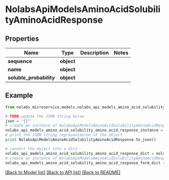# NolabsApiModelsAminoAcidSolubilityAminoAcidResponse


## Properties

Name | Type | Description | Notes
------------ | ------------- | ------------- | -------------
**sequence** | **object** |  | 
**name** | **object** |  | 
**soluble_probability** | **object** |  | 

## Example

```python
from nolabs_microservice.models.nolabs_api_models_amino_acid_solubility_amino_acid_response import NolabsApiModelsAminoAcidSolubilityAminoAcidResponse

# TODO update the JSON string below
json = "{}"
# create an instance of NolabsApiModelsAminoAcidSolubilityAminoAcidResponse from a JSON string
nolabs_api_models_amino_acid_solubility_amino_acid_response_instance = NolabsApiModelsAminoAcidSolubilityAminoAcidResponse.from_json(json)
# print the JSON string representation of the object
print NolabsApiModelsAminoAcidSolubilityAminoAcidResponse.to_json()

# convert the object into a dict
nolabs_api_models_amino_acid_solubility_amino_acid_response_dict = nolabs_api_models_amino_acid_solubility_amino_acid_response_instance.to_dict()
# create an instance of NolabsApiModelsAminoAcidSolubilityAminoAcidResponse from a dict
nolabs_api_models_amino_acid_solubility_amino_acid_response_form_dict = nolabs_api_models_amino_acid_solubility_amino_acid_response.from_dict(nolabs_api_models_amino_acid_solubility_amino_acid_response_dict)
```
[[Back to Model list]](../README.md#documentation-for-models) [[Back to API list]](../README.md#documentation-for-api-endpoints) [[Back to README]](../README.md)


